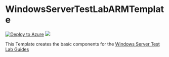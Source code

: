 # WindowsServerTestLabARMTemplate
[![Deploy to Azure](http://azuredeploy.net/deploybutton.png)](https://raw.githubusercontent.com/eldanielo/WindowsServerTestLabARMTemplate/master/azuredeploy.josn)
<a href="https://raw.githubusercontent.com/eldanielo/WindowsServerTestLabARMTemplate/master/azuredeploy.josn" target="_blank">
  <img src="http://armviz.io/visualizebutton.png"/>
</a>

This Template creates the basic components for the <a href="http://social.technet.microsoft.com/wiki/contents/articles/7807.windows-server-2012-test-lab-guides.aspx">Windows Server Test Lab Guides</a>